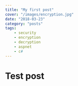 ```yaml
---
title: "My first post"
cover: "/images/encryption.jpg"
date: "2018-03-23"
category: "posts"
tags:
    - security
    - encryption
    - decryption
    - aspnet
    - c#
---
```


# Test post
